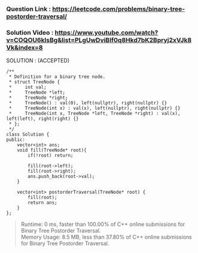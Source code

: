 ### Question Link : https://leetcode.com/problems/binary-tree-postorder-traversal/


### Solution Video : https://www.youtube.com/watch?v=COQOU6klsBg&list=PLgUwDviBIf0q8Hkd7bK2Bpryj2xVJk8Vk&index=8

SOLUTION : (ACCEPTED)

```
/**
 * Definition for a binary tree node.
 * struct TreeNode {
 *     int val;
 *     TreeNode *left;
 *     TreeNode *right;
 *     TreeNode() : val(0), left(nullptr), right(nullptr) {}
 *     TreeNode(int x) : val(x), left(nullptr), right(nullptr) {}
 *     TreeNode(int x, TreeNode *left, TreeNode *right) : val(x), left(left), right(right) {}
 * };
 */
class Solution {
public:
    vector<int> ans;
    void fill(TreeNode* root){
        if(!root) return;
        
        fill(root->left);
        fill(root->right);
        ans.push_back(root->val);
    }
    
    vector<int> postorderTraversal(TreeNode* root) {
        fill(root);
        return ans;
    }
};
```

> Runtime: 0 ms, faster than 100.00% of C++ online submissions for Binary Tree Postorder Traversal.<br>
> Memory Usage: 8.5 MB, less than 37.80% of C++ online submissions for Binary Tree Postorder Traversal.
